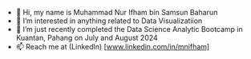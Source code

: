 - 👋 Hi, my name is Muhammad Nur Ifham bin Samsun Baharun
- 👀 I’m interested in anything related to Data Visualizatiion
- 🌱 I’m just recently completed the Data Science Analytic Bootcamp in Kuantan, Pahang on July and August 2024
- 📫 Reach me at (LinkedIn) [www.linkedin.com/in/mnifham]
